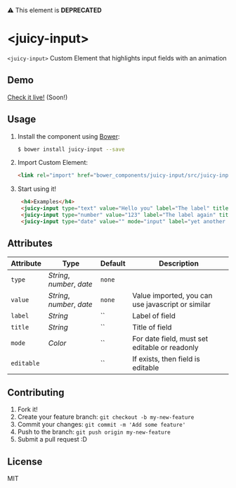 :warning: This element is **DEPRECATED**

# &lt;juicy-input&gt;

`<juicy-input>` Custom Element that highlights input fields with an animation

## Demo

[Check it live!](http://juicy.github.io/juicy-input) (Soon!)

## Usage

1. Install the component using [Bower](http://bower.io/):

    ```sh
    $ bower install juicy-input --save
	```

2. Import Custom Element:

    ```html
    <link rel="import" href="bower_components/juicy-input/src/juicy-input.html">
    ```

3. Start using it!

    ```html
	 <h4>Examples</h4>
     <juicy-input type="text" value="Hello you" label="The label" title="The title" editable></juicy-input>
	 <juicy-input type="number" value="123" label="The label again" title="The Title again" editable></juicy-input>
	 <juicy-input type="date" value="" mode="input" label="yet another label" editable></juicy-input>
    ```

## Attributes

Attribute         | Type           					| Default      | Description
---               | ---            					| ---          | ---
`type`            | *String*, *number*, *date*      | `none`       |  
`value`   	      | *String*, *number*, *date*		| `none`       | Value imported, you can use javascript or similar
`label`     	  | *String*     				    | ``    	   | Label of field
`title`    		  | *String*     				    | ``           | Title of field
`mode`            | *Color*       				    | ``      	   | For date field, must set editable or readonly
`editable`   	  |             					| ``           | If exists, then field is editable


## Contributing

1. Fork it!
2. Create your feature branch: `git checkout -b my-new-feature`
3. Commit your changes: `git commit -m 'Add some feature'`
4. Push to the branch: `git push origin my-new-feature`
5. Submit a pull request :D

## License

MIT

